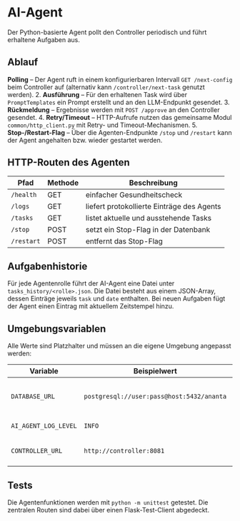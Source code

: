 # AI-Agent

Der Python-basierte Agent pollt den Controller periodisch und führt erhaltene Aufgaben aus.

## Ablauf

 **Polling** – Der Agent ruft in einem konfigurierbaren Intervall `GET /next-config` beim Controller auf (alternativ kann `/controller/next-task` genutzt werden).
2. **Ausführung** – Für den erhaltenen Task wird über `PromptTemplates` ein Prompt erstellt und an den LLM-Endpunkt gesendet.
3. **Rückmeldung** – Ergebnisse werden mit `POST /approve` an den Controller gesendet.
4. **Retry/Timeout** – HTTP-Aufrufe nutzen das gemeinsame Modul `common/http_client.py` mit Retry- und Timeout-Mechanismen.
5. **Stop-/Restart-Flag** – Über die Agenten-Endpunkte `/stop` und `/restart` kann der Agent angehalten bzw. wieder gestartet werden.

## HTTP-Routen des Agenten

| Pfad      | Methode | Beschreibung                                   |
|-----------|---------|------------------------------------------------|
| `/health` | GET     | einfacher Gesundheitscheck                     |
| `/logs`   | GET     | liefert protokollierte Einträge des Agents     |
| `/tasks`  | GET     | listet aktuelle und ausstehende Tasks          |
| `/stop`   | POST    | setzt ein Stop-Flag in der Datenbank           |
| `/restart`| POST    | entfernt das Stop-Flag                         |

## Aufgabenhistorie

Für jede Agentenrolle führt der AI-Agent eine Datei unter `tasks_history/<rolle>.json`.
Die Datei besteht aus einem JSON-Array, dessen Einträge jeweils `task` und `date` enthalten.
Bei neuen Aufgaben fügt der Agent einen Eintrag mit aktuellem Zeitstempel hinzu.

## Umgebungsvariablen

Alle Werte sind Platzhalter und müssen an die eigene Umgebung angepasst werden:

| Variable          | Beispielwert                                 | Bedeutung                         |
|-------------------|----------------------------------------------|-----------------------------------|
| `DATABASE_URL`    | `postgresql://user:pass@host:5432/ananta`    | Verbindung zur PostgreSQL-Datenbank |
| `AI_AGENT_LOG_LEVEL` | `INFO`                                    | Log-Level des Agenten             |
| `CONTROLLER_URL`  | `http://controller:8081`                     | Basis-URL des Controllers         |

## Tests

Die Agentenfunktionen werden mit `python -m unittest` getestet. Die zentralen Routen sind dabei über einen Flask-Test-Client abgedeckt.
